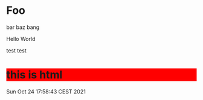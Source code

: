 # Foo

bar baz bang

Hello World

test test

<h1 style="background-color:#f00">this is html</h1>
Sun Oct 24 17:58:43 CEST 2021
